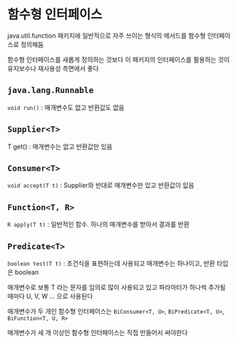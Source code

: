 # 함수형 인터페이스

java.util.function 패키지에 일반적으로 자주 쓰이는 형식의 메서드를 함수형 인터페이스로 정의해둠

함수형 인터페이스를 새롭게 정의하는 것보다 이 패키지의 인터페이스를 활용하는 것이 유지보수나 재사용성 측면에서 좋다

## `java.lang.Runnable`

`void run()` : 매개변수도 없고 반환값도 없음

## `Supplier<T>`

T get() : 매개변수는 없고 반환값만 있음

## `Consumer<T>`

`void accept(T t)` : Supplier와 반대로 매개변수만 있고 반환값이 잆음

## `Function<T, R>`

`R apply(T t)` : 일반적인 함수. 하나의 매개변수를 받아서 결과를 반환

## `Predicate<T>`

`boolean test(T t)` : 조건식을 표현하는데 사용되고 매개변수는 하나이고, 반환 타입은 boolean


매개변수로 보통 T 라는 문자를 임의로 많이 사용되고 있고 파라마터가 하나씩 추가될 때마다 U, V, W ... 으로 사용된다

매개변수가 두 개인 함수형 인터페이스는 `BiConsumer<T, U>`, `BiPredicate<T, U>`, `BiFunction<T, U, R>`

매개변수가 세 개 이상인 함수형 인터페이스는 직접 만들어서 써야한다

